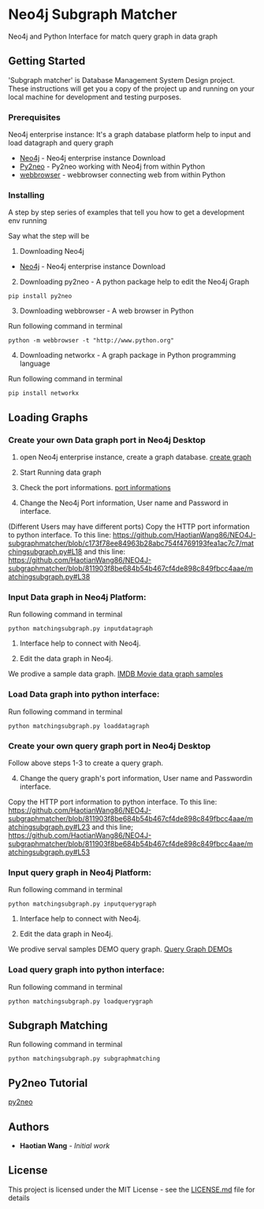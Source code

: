 # Neo4j Subgraph Matcher

Neo4j and Python Interface for match query graph in data graph

## Getting Started

'Subgraph matcher' is Database Management System Design project. These instructions will get you a copy of the project up and running on your local machine for development and testing purposes. 

### Prerequisites

Neo4j enterprise instance: It's a graph database platform help to input and load datagraph and query graph
* [Neo4j](https://neo4j.com/download/) - Neo4j enterprise instance Download
* [Py2neo](https://pypi.org/project/py2neo/) - Py2neo working with Neo4j from within Python
* [webbrowser](https://docs.python.org/2/library/webbrowser.html) - webbrowser connecting web from within Python

### Installing

A step by step series of examples that tell you how to get a development env running

Say what the step will be

1. Downloading Neo4j

* [Neo4j](https://neo4j.com/download/) - Neo4j enterprise instance Download

2. Downloading py2neo - A python package help to edit the Neo4j Graph
```
pip install py2neo
```

3. Downloading webbrowser - A web browser in Python

Run following command in terminal
```
python -m webbrowser -t "http://www.python.org"
```

4. Downloading networkx - A graph package in Python programming language

Run following command in terminal
```
pip install networkx
```
## Loading Graphs
### Create your own Data graph port in Neo4j Desktop

1. open Neo4j enterprise instance, create a graph database. 
[create graph](https://github.com/HaotianWang86/NEO4J-subgraphmatcher/blob/master/fig/create%20graph.PNG)

2. Start Running data graph 

3. Check the port informations. [port informations](https://github.com/HaotianWang86/NEO4J-subgraphmatcher/blob/master/fig/HTTP%20port.PNG)

4. Change the Neo4j Port information, User name and Password in interface. 

(Different Users may have different ports)
Copy the HTTP port information to python interface. To this line:
https://github.com/HaotianWang86/NEO4J-subgraphmatcher/blob/c173f78ee84963b28abc754f4769193fea1ac7c7/matchingsubgraph.py#L18
and this line:
https://github.com/HaotianWang86/NEO4J-subgraphmatcher/blob/811903f8be684b54b467cf4de898c849fbcc4aae/matchingsubgraph.py#L38

### Input Data graph in Neo4j Platform:

Run following command in terminal
```
python matchingsubgraph.py inputdatagraph
```

1. Interface help to connect with Neo4j.

2. Edit the data graph in Neo4j.

We prodive a sample data graph.
[IMDB Movie data graph samples](https://github.com/HaotianWang86/NEO4J-subgraphmatcher/blob/master/samples/datagraph_samples/datagraph)

### Load Data graph into python interface:
Run following command in terminal
```
python matchingsubgraph.py loaddatagraph
```

### Create your own query graph port in Neo4j Desktop

Follow above steps 1-3 to create a query graph. 

4. Change the query graph's port information, User name and Passwordin interface.

Copy the HTTP port information to python interface. To this line:
https://github.com/HaotianWang86/NEO4J-subgraphmatcher/blob/811903f8be684b54b467cf4de898c849fbcc4aae/matchingsubgraph.py#L23
and this line;
https://github.com/HaotianWang86/NEO4J-subgraphmatcher/blob/811903f8be684b54b467cf4de898c849fbcc4aae/matchingsubgraph.py#L53

### Input query graph in Neo4j Platform:

Run following command in terminal
```
python matchingsubgraph.py inputquerygraph
```

1. Interface help to connect with Neo4j.

2. Edit the data graph in Neo4j.

We prodive serval samples DEMO query graph.
[Query Graph DEMOs](https://github.com/HaotianWang86/NEO4J-subgraphmatcher/blob/master/samples/querygraph_samples/querygraph_test)

### Load query graph into python interface:

Run following command in terminal
```
python matchingsubgraph.py loadquerygraph
```


## Subgraph Matching

Run following command in terminal
```
python matchingsubgraph.py subgraphmatching
```


## Py2neo Tutorial

[py2neo](https://nicolewhite.github.io/neo4j-jupyter/hello-world.html)


## Authors

* **Haotian Wang** - *Initial work* 

## License

This project is licensed under the MIT License - see the [LICENSE.md](LICENSE.md) file for details

